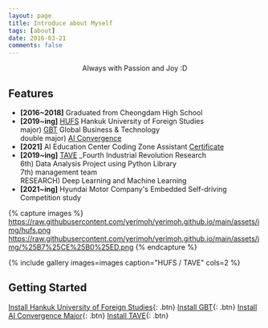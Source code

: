 ```yaml
---
layout: page
title: Introduce about Myself
tags: [about]
date: 2016-03-21
comments: false
---
```

    
<center>Always with Passion and Joy :D</center>

## Features
* **[2016~2018]** Graduated from Cheongdam High School
* **[2019~ing]** [HUFS](http://www.hufs.ac.kr/) Hankuk University of Foreign Studies 
<br/>major) [GBT](http://hufsgbtgbt.cafe24.com/) Global Business & Technology 
<br/>double major) [AI Convergence](http://soft.hufs.ac.kr/)
* **[2021]** AI Education Center Coding Zone Assistant [Certificate](https://raw.githubusercontent.com/yerimoh/yerimoh.github.io/main/assets/img/certification.pdf.png)
* **[2019~ing]** [TAVE](https://blog.naver.com/t-ave) _Fourth Industrial Revolution Research
<br/> 6th) Data Analysis Project using Python Library
<br/> 7th) management team
<br/>RESEARCH) Deep Learning and Machine Learning 
* **[2021~ing]** Hyundai Motor Company's Embedded Self-driving Competition study


{% capture images %}
    https://raw.githubusercontent.com/yerimoh/yerimoh.github.io/main/assets/img/hufs.png
    https://raw.githubusercontent.com/yerimoh/yerimoh.github.io/main/assets/img/%25B7%25CE%25B0%25ED.png
{% endcapture %}

{% include gallery images=images caption="HUFS / TAVE" cols=2 %}


## Getting Started
      

[Install Hankuk University of Foreign Studies](http://www.hufs.ac.kr/){: .btn}
[Install GBT](http://hufsgbtgbt.cafe24.com/){: .btn}
[Install AI Convergence Major](http://soft.hufs.ac.kr/){: .btn}
[Install TAVE](https://blog.naver.com/t-ave){: .btn}


